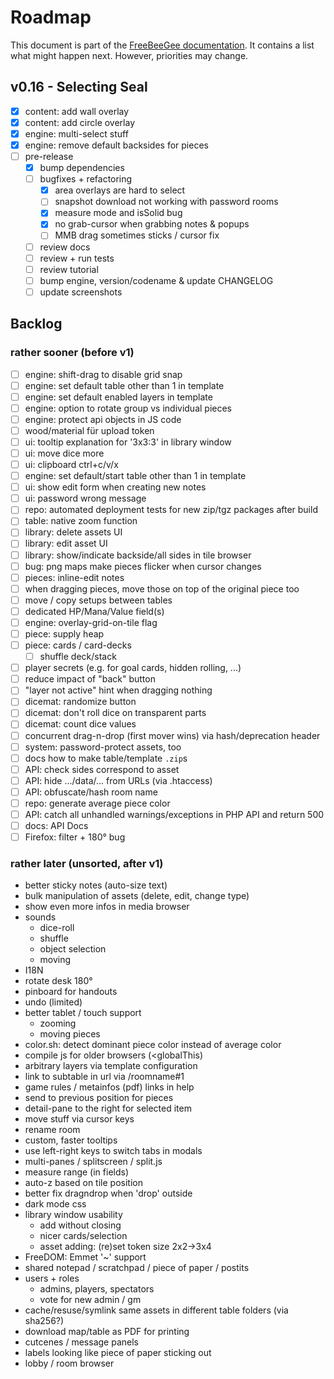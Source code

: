 # Roadmap

This document is part of the [FreeBeeGee documentation](DOCS.md). It contains a list what might happen next. However, priorities may change.

## v0.16 - Selecting Seal

* [X] content: add wall overlay
* [X] content: add circle overlay
* [X] engine: multi-select stuff
* [X] engine: remove default backsides for pieces
* [ ] pre-release
  * [X] bump dependencies
  * [ ] bugfixes + refactoring
    * [X] area overlays are hard to select
    * [ ] snapshot download not working with password rooms
    * [X] measure mode and isSolid bug
    * [X] no grab-cursor when grabbing notes & popups
    * [ ] MMB drag sometimes sticks / cursor fix
  * [ ] review docs
  * [ ] review + run tests
  * [ ] review tutorial
  * [ ] bump engine, version/codename & update CHANGELOG
  * [ ] update screenshots

## Backlog

### rather sooner (before v1)

* [ ] engine: shift-drag to disable grid snap
* [ ] engine: set default table other than 1 in template
* [ ] engine: set default enabled layers in template
* [ ] engine: option to rotate group vs individual pieces
* [ ] engine: protect api objects in JS code
* [ ] wood/material für upload token
* [ ] ui: tooltip explanation for '3x3:3' in library window
* [ ] ui: move dice more
* [ ] ui: clipboard ctrl+c/v/x
* [ ] engine: set default/start table other than 1 in template
* [ ] ui: show edit form when creating new notes
* [ ] ui: password wrong message
* [ ] repo: automated deployment tests for new zip/tgz packages after build
* [ ] table: native zoom function
* [ ] library: delete assets UI
* [ ] library: edit asset UI
* [ ] library: show/indicate backside/all sides in tile browser
* [ ] bug: png maps make pieces flicker when cursor changes
* [ ] pieces: inline-edit notes
* [ ] when dragging pieces, move those on top of the original piece too
* [ ] move / copy setups between tables
* [ ] dedicated HP/Mana/Value field(s)
* [ ] engine: overlay-grid-on-tile flag
* [ ] piece: supply heap
* [ ] piece: cards / card-decks
  * [ ] shuffle deck/stack
* [ ] player secrets (e.g. for goal cards, hidden rolling, ...)
* [ ] reduce impact of "back" button
* [ ] "layer not active" hint when dragging nothing
* [ ] dicemat: randomize button
* [ ] dicemat: don't roll dice on transparent parts
* [ ] dicemat: count dice values
* [ ] concurrent drag-n-drop (first mover wins) via hash/deprecation header
* [ ] system: password-protect assets, too
* [ ] docs how to make table/template `.zip`s
* [ ] API: check sides correspond to asset
* [ ] API: hide .../data/... from URLs (via .htaccess)
* [ ] API: obfuscate/hash room name
* [ ] repo: generate average piece color
* [ ] API: catch all unhandled warnings/exceptions in PHP API and return 500
* [ ] docs: API Docs
* [ ] Firefox: filter + 180° bug

### rather later (unsorted, after v1)

* better sticky notes (auto-size text)
* bulk manipulation of assets (delete, edit, change type)
* show even more infos in media browser
* sounds
  * dice-roll
  * shuffle
  * object selection
  * moving
* I18N
* rotate desk 180°
* pinboard for handouts
* undo (limited)
* better tablet / touch support
  * zooming
  * moving pieces
* color.sh: detect dominant piece color instead of average color
* compile js for older browsers (<globalThis)
* arbitrary layers via template configuration
* link to subtable in url via /roomname#1
* game rules / metainfos (pdf) links in help
* send to previous position for pieces
* detail-pane to the right for selected item
* move stuff via cursor keys
* rename room
* custom, faster tooltips
* use left-right keys to switch tabs in modals
* multi-panes / splitscreen / split.js
* measure range (in fields)
* auto-z based on tile position
* better fix dragndrop when 'drop' outside
* dark mode css
* library window usability
  * add without closing
  * nicer cards/selection
  * asset adding: (re)set token size 2x2->3x4
* FreeDOM: Emmet '~' support
* shared notepad / scratchpad / piece of paper / postits
* users + roles
  * admins, players, spectators
  * vote for new admin / gm
* cache/resuse/symlink same assets in different table folders (via sha256?)
* download map/table as PDF for printing
* cutcenes / message panels
* labels looking like piece of paper sticking out
* lobby / room browser
